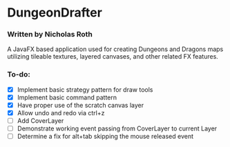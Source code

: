 # DungeonDrafter
### Written by Nicholas Roth

A JavaFX based application used for creating Dungeons and Dragons maps utilizing tileable textures, layered canvases, and other related FX features.

### To-do:
- [x] Implement basic strategy pattern for draw tools
- [x] Implement basic command pattern
- [x] Have proper use of the scratch canvas layer
- [x] Allow undo and redo via ctrl+z
- [ ] Add CoverLayer
- [ ] Demonstrate working event passing from CoverLayer to current Layer
- [ ] Determine a fix for alt+tab skipping the mouse released event 